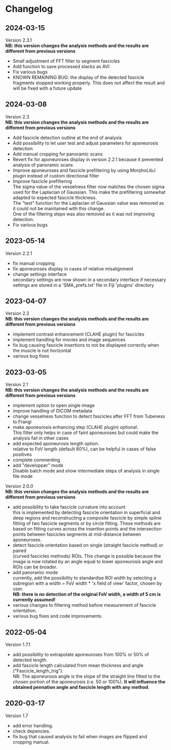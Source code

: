 # Changelog

## 2024-03-15
Version 2.3.1  
 **NB: this version changes the analysis methods and the results are different from previous versions**  
- Small adjustment of FFT filter to segment fascicles  
- Add function to save processed stacks as AVI  
- Fix various bugs  
- KNOWN REMAINING BUG: the display of the detected fascicle fragments stopped working properly. This does not affect the result and will be fixed with a future update  

## 2024-03-08

 Version 2.3  
 **NB: this version changes the analysis methods and the results are different from previous versions**  
- Add fascicle detection outline at the end of analysis  
- Add possibility to let user test and adjust parameters for aponeurosis detection  
- Add manual cropping for panoramic scans  
- Revert fix for aponeuroses display in version 2.2.1 because it prevented analysis of panoramic scans  
- Improve aponeuroses and fascicle prefiltering by using MorphoLibJ plugin instead of custom directional filter  
- Improve fascicle prefiltering  
The sigma value of the vesselness filter now matches the chosen sigma used for the Laplacian of Gaussian. This make the prefiltering somewhat adapted to expected fascicle thickness.  
The "test" function for the Laplacian of Gaussian value was removed as it could not be maintained with this change.  
One of the filtering steps was also removed as it was not improving detection.  
- Fix various bugs  
	
## 2023-05-14

 Version 2.2.1  
- fix manual cropping  
- fix aponeuroses display in cases of relative misalignment  
- change settings interface  
	secondary settings are now shown in a secondary interface if necessary  
	settings are stored in a 'SMA_prefs.txt' file in Fiji 'plugins' directory  

## 2023-04-07

 Version 2.2  
  **NB: this version changes the analysis methods and the results are different from previous versions**  
- implement contrast enhancement (CLAHE plugin) for fascicles  
- implement handling for movies and image sequences  
- fix bug causing fascicle insertions to not be displayed correctly when the muscle is not horizontal  
 - various bug fixes  

## 2023-03-05

 Version 2.1  
  **NB: this version changes the analysis methods and the results are different from previous versions**  
 - implement option to open single image  
 - improve handling of DICOM metadata  
 - change vesselness function to detect fascicles after FFT from Tubeness to Frangi  
 - make aponeurosis enhancing step (CLAHE plugin) optional.   
 	This filter only helps in case of faint aponeuroses but could make the analysis fail in other cases  
 - add expected aponeurosis length option.  
 	relative to FoV length (default 80%), can be helpful in cases of false positives  
 - complete commenting  
 - add "developper" mode   
 	Disable batch mode and show intermediate steps of analysis in single file mode  
 
 Version 2.0.0  
 **NB: this version changes the analysis methods and the results are different from previous versions**  
 - add possibility to take fascicle curvature into account  
 	this is implemented by detecting fascicle orientation in superficial and deep regions and 
 	reconstructing a composite fascicle by simple spline fitting of two fascicle segments or 
 	by circle fitting. These methods are based on fitting curves across the insertion points and the intersection points between fascicles segments at 	   mid-distance between aponeuroses.  
 - detect fascicle orientation based on single (straight fascicle method) or paired  
 	(curved fascicles methods) ROIs. This change is possible because the image is now rotated 
 	by an angle equal to lower aponeurosis angle and ROIs can be broader.  
 - add panoramic mode  
 	currently, add the possibility to standardise ROI width by selecting a subregion with a 
 	width = FoV width * 'x field of view' factor, chosen by user.  
 	**NB: there is no detection of the original FoV width, a width of 5 cm is currently assumed!**  
 - various changes to filtering method before measurement of fascicle orientation.  
 - various bug fixes and code improvements.  

## 2022-05-04

Version 1.7.1  
- add possibility to extrapolate aponeuroses from 100% or 50% of detected length.  
- add fascicle length calculated from mean thickness and angle ("Fascicle_length_trig").   
	NB: The aponeurosis angle is the slope of the straight line fitted to the chosen portion of the aponeurosis (i.e. 50 or 100%). **It will influence 	   the obtained pennation angle and fascicle length with any method**.

## 2020-03-17

Version 1.7  
- add error handling.  
- check depencies.  
- fix bug that caused analysis to fail when images are flipped and cropping manual.  
